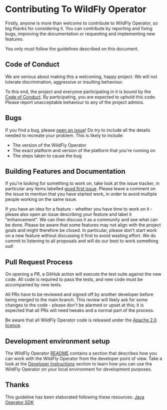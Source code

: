 # Contributing To WildFly Operator

Firstly, anyone is more than welcome to contribute to WildFly Operator, so big thanks for considering it. You can contribute by reporting and fixing bugs, improving the documentation or requesting and implementing new features.  

You only must follow the guidelines described on this document.

## Code of Conduct

We are serious about making this a welcoming, happy project. We will not tolerate discrimination,
aggressive or insulting behaviour.

To this end, the project and everyone participating in it is bound by the [Code of
Conduct](CODE_OF_CONDUCT.md). By participating, you are expected to uphold this code. Please report
unacceptable behaviour to any of the project admins.

## Bugs

If you find a bug, please [open an issue](https://github.com/wildfly/wildfly-operator/issues)! Do try
to include all the details needed to recreate your problem. This is likely to include:

- The version of the WildFly Operator
- The exact platform and version of the platform that you're running on
- The steps taken to cause the bug

## Building Features and Documentation

If you're looking for something to work on, take look at the issue tracker, in particular any items
labelled [good first issue](https://github.com/wildfly/wildfly-operator/issues?q=is%3Aissue+is%3Aopen+label%3A%22good+first+issue%22).
Please leave a comment on the issue to mention that you have started work, in order to avoid
multiple people working on the same issue.

If you have an idea for a feature - whether you have time to work on it - please also open an
issue describing your feature and label it "enhancement". We can then discuss it as a community and
see what can be done. Please be aware that some features may not align with the project goals and
might therefore be closed. In particular, please don't start work on a new feature without
discussing it first to avoid wasting effort. We do commit to listening to all proposals and will do
our best to work something out!

## Pull Request Process

On opening a PR, a GitHub action will execute the test suite against the new code. All code is
required to pass the tests, and new code must be accompanied by new tests. 

All PRs have to be reviewed and signed off by another developer before being merged to the main
branch. This review will likely ask for some changes to the code - please don't be alarmed or upset
at this; it is expected that all PRs will need tweaks and a normal part of the process.

Be aware that all WildFly Operator code is released under the [Apache 2.0 licence](LICENSE).

## Development environment setup

The WildFly Operator [README](README.adoc) contains a section that describes how you can work with the WildFly Operator from the developer point of view.
Take a look at the [Developer Instructions](https://github.com/wildfly/wildfly-operator/blob/main/README.adoc#developer-instructions) section to learn how you can use the WildFly Operator on your local environment for development purposes.

## Thanks

This guideline has been elaborated following these resources:
[Java Operator SDK](https://github.com/java-operator-sdk/java-operator-sdk/blob/main/CONTRIBUTING.md)